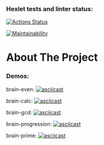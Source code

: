 ### Hexlet tests and linter status:

[![Actions Status](https://github.com/AlexNeva/backend-project-44/actions/workflows/hexlet-check.yml/badge.svg)](https://github.com/AlexNeva/backend-project-44/actions)

[![Maintainability](https://api.codeclimate.com/v1/badges/867a3fcdf855fa29ea13/maintainability)](https://codeclimate.com/github/AlexNeva/backend-project-44/maintainability)

# About The Project

### Demos:

brain-even: [![asciicast](https://asciinema.org/a/6653M6ILTH9fHVzhJP8vv4iPG.svg)](https://asciinema.org/a/6653M6ILTH9fHVzhJP8vv4iPG)

brain-calc: [![asciicast](https://asciinema.org/a/8ZbULMdy5EHUhSIPO43z1SBu1.svg)](https://asciinema.org/a/8ZbULMdy5EHUhSIPO43z1SBu1)

brain-gcd: [![asciicast](https://asciinema.org/a/vK2ufdfeHlyKXbEDci39IskDr.svg)](https://asciinema.org/a/vK2ufdfeHlyKXbEDci39IskDr)

brain-progression: [![asciicast](https://asciinema.org/a/qbxG3HzmfrSC4fCsF3q8oUb8d.svg)](https://asciinema.org/a/qbxG3HzmfrSC4fCsF3q8oUb8d)

brain-prime: [![asciicast](https://asciinema.org/a/4mWVuAAxnsXH7rimNiFgBcc6e.svg)](https://asciinema.org/a/4mWVuAAxnsXH7rimNiFgBcc6e)
